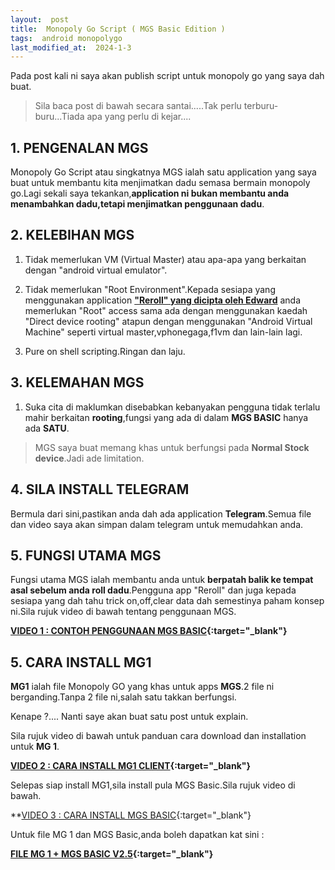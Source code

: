 ```yaml
---
layout:  post
title:  Monopoly Go Script ( MGS Basic Edition )
tags:  android monopolygo
last_modified_at:  2024-1-3
---
```

Pada post kali ni saya akan publish script untuk monopoly go yang saya dah buat.

> Sila baca post di bawah secara santai.....Tak perlu terburu-buru...Tiada apa yang perlu di kejar....

## 1. PENGENALAN MGS
Monopoly Go Script atau singkatnya MGS ialah satu application yang saya buat untuk membantu kita menjimatkan dadu semasa bermain monopoly go.Lagi sekali saya tekankan,**application ni bukan membantu anda menambahkan dadu,tetapi menjimatkan penggunaan dadu**.

## 2. KELEBIHAN MGS 
1. Tidak memerlukan VM (Virtual Master) atau apa-apa yang berkaitan dengan "android virtual emulator".

2. Tidak memerlukan "Root Environment".Kepada sesiapa yang menggunakan application **["Reroll" yang dicipta oleh Edward](https://discord.com/invite/monopolysecrets)** anda memerlukan "Root" access sama ada dengan menggunakan kaedah "Direct device rooting" atapun dengan menggunakan "Android Virtual Machine" seperti virtual master,vphonegaga,f1vm dan lain-lain lagi.

3. Pure on shell scripting.Ringan dan laju.

## 3. KELEMAHAN MGS
1. Suka cita di maklumkan disebabkan kebanyakan pengguna tidak terlalu mahir berkaitan **rooting**,fungsi yang ada di dalam **MGS BASIC** hanya ada **SATU**.

> MGS saya buat memang khas untuk berfungsi pada **Normal Stock device**.Jadi ade limitation.

## 4. SILA INSTALL TELEGRAM
Bermula dari sini,pastikan anda dah ada application **Telegram**.Semua file dan video saya akan simpan dalam telegram untuk memudahkan anda.

## 5. FUNGSI UTAMA MGS
Fungsi utama MGS ialah membantu anda untuk **berpatah balik ke tempat asal sebelum anda roll dadu**.Pengguna app "Reroll" dan juga kepada sesiapa yang dah tahu trick on,off,clear data dah semestinya paham konsep ni.Sila rujuk video di bawah tentang penggunaan MGS.

**[VIDEO 1 : CONTOH PENGGUNAAN MGS BASIC](https://test.com.my){:target="_blank"}**

## 5. CARA INSTALL MG1
**MG1** ialah file Monopoly GO yang khas untuk apps **MGS**.2 file ni berganding.Tanpa 2 file ni,salah satu takkan berfungsi.

Kenape ?.... Nanti saye akan buat satu post untuk explain.

Sila rujuk video di bawah untuk panduan cara download dan installation untuk **MG 1**.

**[VIDEO 2 : CARA INSTALL MG1 CLIENT](httls://www.test.com){:target="_blank"}**

Selepas siap install MG1,sila install pula MGS Basic.Sila rujuk video di bawah.

**[VIDEO 3 : CARA INSTALL MGS BASIC](https://test.com.my){:target="_blank"}

Untuk file MG 1 dan MGS Basic,anda boleh dapatkan kat sini :

**[FILE MG 1 + MGS BASIC V2.5](https://t.me/+916x0odcxsQyNDBl){:target="_blank"}**

